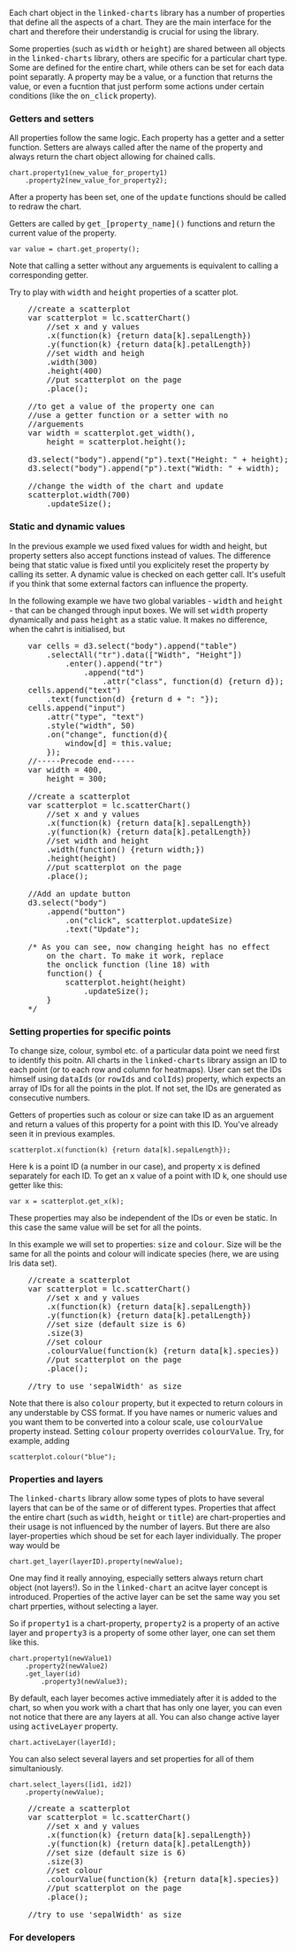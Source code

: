 Each chart object in the <tt>linked-charts</tt> library has a number of
properties that define all the aspects of a chart. They are the main 
interface for the chart and therefore their understandig is crucial for 
using the library.

Some properties (such as <tt>width</tt> or <tt>height</tt>) are shared
between all objects in the <tt>linked-charts</tt> library, others are
specific for a particular chart type. Some are defined for the entire
chart, while others can be set for each data point separatly. A property
may be a value, or a function that returns the value, or even a fucntion
that just perform some actions under certain conditions (like the <tt>on_click</tt>
property).

### Getters and setters

All properties follow the same logic. Each property has a getter 
and a setter function. Setters are always called after the name of
the property and always return the chart object allowing for 
chained calls.

```
chart.property1(new_value_for_property1)
	.property2(new_value_for_property2);
```

After a property has been set, one of the <tt>update</tt> functions
should be called to redraw the chart.

Getters are called by <tt>get_[property_name\]()</tt> functions and
return the current value of the property.

```
var value = chart.get_property();
```

Note that calling a setter without any arguements is equivalent to
calling a corresponding getter.

Try to play with <tt>width</tt> and <tt>height</tt> properties of a 
scatter plot.
<pre class="tiy" width="100%" fitHeight="true"
	tiy-preload="lib/linked-charts.min.js;data/iris.js;lib/linked-charts.css">
	//create a scatterplot
	var scatterplot = lc.scatterChart()
		//set x and y values
		.x(function(k) {return data[k].sepalLength})
		.y(function(k) {return data[k].petalLength})
		//set width and heigh
		.width(300)
		.height(400)
		//put scatterplot on the page
		.place();

	//to get a value of the property one can
	//use a getter function or a setter with no
	//arguements
	var width = scatterplot.get_width(),
		height = scatterplot.height();

	d3.select("body").append("p").text("Height: " + height);
	d3.select("body").append("p").text("Width: " + width);

	//change the width of the chart and update
	scatterplot.width(700)
		.updateSize();
</pre>

### Static and dynamic values

In the previous example we used fixed values for width and height,
but property setters also accept functions instead of values. The 
difference being that static value is fixed until you explicitely
reset the property by calling its setter. A dynamic value is checked
on each getter call. It's usefult if you think that some external
factors can influence the property.

In the following example we have two global variables - <tt>width</tt>
and <tt>height</tt> - that can be changed through input boxes. We will
set <tt>width</tt> property dynamically and pass <tt>height</tt> as a 
static value. It makes no difference, when the cahrt is initialised,
but 

<pre class="tiy" width="100%" fitHeight="true"
	tiy-preload="lib/linked-charts.min.js;data/iris.js;lib/linked-charts.css">
	var cells = d3.select("body").append("table")
		.selectAll("tr").data(["Width", "Height"])
			.enter().append("tr")
				.append("td")
					.attr("class", function(d) {return d});
	cells.append("text")
		.text(function(d) {return d + ": "});
	cells.append("input")
		.attr("type", "text")
		.style("width", 50)
		.on("change", function(d){
			window[d] = this.value;
		});
	//-----Precode end-----
	var width = 400,
		height = 300;

	//create a scatterplot
	var scatterplot = lc.scatterChart()
		//set x and y values
		.x(function(k) {return data[k].sepalLength})
		.y(function(k) {return data[k].petalLength})
		//set width and height
		.width(function() {return width;})
		.height(height)
		//put scatterplot on the page
		.place();

	//Add an update button
	d3.select("body")
		.append("button")
			.on("click", scatterplot.updateSize)
			.text("Update");

	/* As you can see, now changing height has no effect
		on the chart. To make it work, replace 
		the onclick function (line 18) with
		function() {
			scatterplot.height(height)
				.updateSize();
		}
	*/
</pre>

### Setting properties for specific points

To change size, colour, symbol etc. of a particular data point
we need first to identify this poitn. All charts in the 
<tt>linked-charts</tt> library assign an ID to each point (or to 
each row and column for heatmaps). User can set the IDs himself 
using <tt>dataIds</tt> (or <tt>rowIds</tt> and <tt>colIds</tt>) property,
which expects an array of IDs for all the points in the plot. If not set,
the IDs are generated as consecutive numbers.

Getters of properties such as colour or size can take ID as an arguement
and return a values of this property for a point with this ID. You've
already seen it in previous examples.

```
scatterplot.x(function(k) {return data[k].sepalLength});
```

Here <tt>k</tt> is a point ID (a number in our case), and property
<tt>x</tt> is defined separately for each ID. To get an <tt>x</tt>
value of a point with ID k, one should use getter like this:

```
var x = scatterplot.get_x(k);
```

These properties may also be independent of the IDs or even be static.
In this case the same value will be set for all the points.

In this example we will set to properties: <tt>size</tt> and <tt>colour</tt>.
Size will be the same for all the points and colour will indicate species 
(here, we are using Iris data set).

<pre class="tiy" width="100%" fitHeight="true"
	tiy-preload="lib/linked-charts.min.js;data/iris.js;lib/linked-charts.css">
	//create a scatterplot
	var scatterplot = lc.scatterChart()
		//set x and y values
		.x(function(k) {return data[k].sepalLength})
		.y(function(k) {return data[k].petalLength})
		//set size (default size is 6)
		.size(3)
		//set colour
		.colourValue(function(k) {return data[k].species})
		//put scatterplot on the page
		.place();

	//try to use 'sepalWidth' as size
</pre>

Note that there is also <tt>colour</tt> property, but it expected to
return colours in any understable by CSS format. If you have names or
numeric values and you want them to be converted into a colour scale,
use <tt>colourValue</tt> property instead.
Setting <tt>colour</tt> property overrides <tt>colourValue</tt>. Try, 
for example, adding
```
scatterplot.colour("blue");
```

### Properties and layers

The <tt>linked-charts</tt> library allow some types of plots to have
several layers that can be of the same or of different types. Properties
that affect the entire chart (such as <tt>width</tt>, <tt>height</tt> or <tt>title</tt>)
 are chart-properties and their usage is not influenced by
the number of layers. But there are also layer-properties which shoud be
set for each layer individually. The proper way would be

```
chart.get_layer(layerID).property(newValue);
```

One may find it really annoying, especially setters always return chart
object (not layers!). So in the <tt>linked-chart</tt> an acitve layer 
concept is introduced. Properties of the active layer can be set the
same way you set chart prperties, without selecting a layer.

So if <tt>property1</tt> is a chart-property, <tt>property2</tt> is
a property of an active layer and <tt>property3</tt> is a property of
some other layer, one can set them like this.

```
chart.property1(newValue1)
	.property2(newValue2)
	.get_layer(id)
		.property3(newValue3);
``` 

By default, each layer becomes active immediately after it is added to
the chart, so when you work with a chart that has only one layer, you can
even not notice that there are any layers at all. You can also change 
active layer using <tt>activeLayer</tt> property.

```
chart.activeLayer(layerId);
```

You can also select several layers and set properties for all of them
simultaniously.

```
chart.select_layers([id1, id2])
	.property(newValue);
```

<pre class="tiy" width="100%" fitHeight="true"
	tiy-preload="lib/linked-charts.min.js;data/inputdata.js;lib/linked-charts.css">
	//create a scatterplot
	var scatterplot = lc.scatterChart()
		//set x and y values
		.x(function(k) {return data[k].sepalLength})
		.y(function(k) {return data[k].petalLength})
		//set size (default size is 6)
		.size(3)
		//set colour
		.colourValue(function(k) {return data[k].species})
		//put scatterplot on the page
		.place();

	//try to use 'sepalWidth' as size
</pre>

### For developers



<script src="lib/codeMirror/codemirror.js"></script>
<link rel="stylesheet" href="lib/codeMirror/codemirror.css">
<link rel="stylesheet" href="lib/codeMirror/mdn-like.css">
<script src="lib/codeMirror/javascript.js"></script>
<script src="https://d3js.org/d3.v4.min.js"></script>
<script src="lib/tiy.js"></script>
<link rel="stylesheet" href="lib/tiy.css">
<script>tiy.make_boxes();</script>

